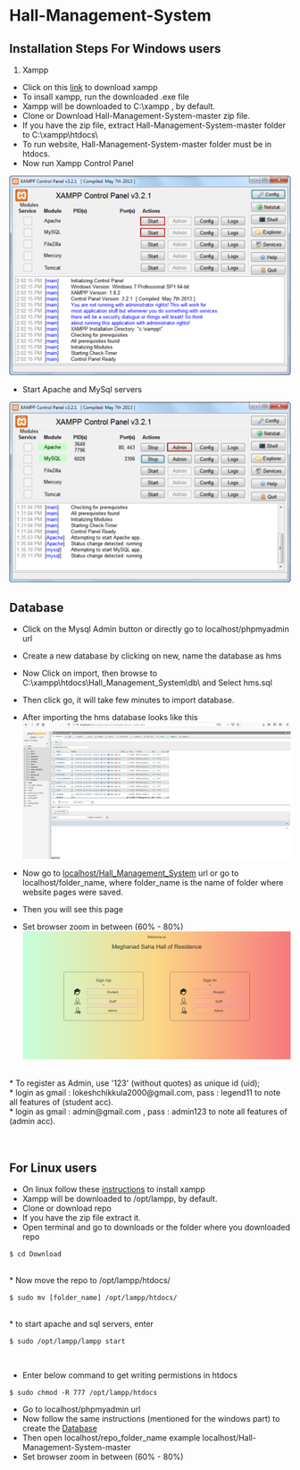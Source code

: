 # Hall-Management-System

## Installation Steps For Windows users

1) Xampp<br>
* Click on this [link](https://www.apachefriends.org/download.html) to download xampp<br>
* To insall xampp, run the downloaded .exe file <br>
* Xampp will be downloaded to C:\xampp , by default.
* Clone or Download Hall-Management-System-master zip file.
* If you have the zip file, extract Hall-Management-System-master folder to C:\xampp\htdocs\ 
* To run website, Hall-Management-System-master folder must be in htdocs.
* Now run Xampp Control Panel

![screen shot of xammp control panel](https://github.com/Ch-Lokesh/Hall_Management_System/blob/main/images/xampp-control-panel.png?raw=true)
* Start Apache and MySql servers<br>

![Screen shot showing servers started](https://github.com/Ch-Lokesh/Hall_Management_System/blob/main/images/xampp-cpanel-running.png?raw=true)



## Database
* Click on the Mysql Admin button or directly go to localhost/phpmyadmin url<br>

* Create a new database by clicking on new, name the database as hms<br>

* Now Click on import, then browse to C:\xampp\htdocs\Hall_Management_System\db\ and Select hms.sql<br>

* Then click go, it will take few minutes to import database.<br>

* After importing the hms database looks like this<br>
![database screen shot](https://github.com/Ch-Lokesh/Hall_Management_System/blob/main/images/database.png?raw=true)

* Now go to [localhost/Hall_Management_System](localhost/Hall_Management_System) url or go to localhost/folder_name, where 
folder_name is the name of folder where website pages were saved.

* Then you will see this page<br>
* Set browser zoom in between (60% - 80%)<br>
![index page](https://github.com/Ch-Lokesh/Hall_Management_System/blob/main/images/index.png?raw=true)
<br>
* To register as Admin, use '123' (without quotes) as unique id (uid);<br>
* login as gmail : lokeshchikkula2000@gmail.com,  pass : legend11 to note all features of (student acc).<br>  
* login as gmail : admin@gmail.com , pass : admin123 to note all features of (admin acc).<br>
<br><br>

## For Linux users

* On linux follow these [instructions](https://phoenixnap.com/kb/how-to-install-xampp-on-ubuntu) to install xampp<br>
* Xampp will be downloaded to /opt/lampp, by default.<br>
* Clone or download repo
* If you have the zip file extract it.<br>
* Open terminal and go to downloads or the folder where you downloaded repo<br>
```
$ cd Download
```
<br>
* Now move the repo to /opt/lampp/htdocs/ <br>

```
$ sudo mv [folder_name] /opt/lampp/htdocs/
```
<br>
* to start apache and sql servers, enter<br>

```
$ sudo /opt/lampp/lampp start
```
<br>

* Enter below command to get writing permistions in htdocs<br>
```
$ sudo chmod -R 777 /opt/lampp/htdocs
```

* Go to localhost/phpmyadmin url<br>
* Now follow the same instructions (mentioned for the windows part) to create the [Database](#database)<br>
* Then open localhost/repo_folder_name example localhost/Hall-Management-System-master<br>
* Set browser zoom in between (60% - 80%)<br>

